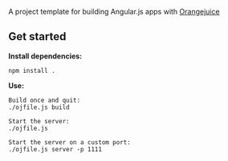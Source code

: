 A project template for building Angular.js apps with [Orangejuice](https://github.com/jpettersson/orangejuice)

## Get started

**Install dependencies:**

```
npm install .
```

**Use:**

```
Build once and quit:
./ojfile.js build

Start the server: 
./ojfile.js

Start the server on a custom port:
./ojfile.js server -p 1111
```
